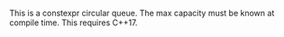 This is a constexpr circular queue. The max capacity must be known at compile time. This requires C++17.